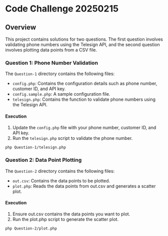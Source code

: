 # Code Challenge 20250215

## Overview

This project contains solutions for two questions. The first question involves validating phone numbers using the Telesign API, and the second question involves plotting data points from a CSV file.

### Question 1: Phone Number Validation

The `Question-1` directory contains the following files:

- `config.php`: Contains the configuration details such as phone number, customer ID, and API key.
- `config.sample.php`: A sample configuration file.
- `telesign.php`: Contains the function to validate phone numbers using the Telesign API.

#### Execution

1. Update the `config.php` file with your phone number, customer ID, and API key.
2. Run the `telesign.php` script to validate the phone number.

```sh
php Question-1/telesign.php
```

### Question 2: Data Point Plotting

The `Question-2` directory contains the following files:

- `out.csv`: Contains the data points to be plotted.
- `plot.php`: Reads the data points from out.csv and generates a scatter plot.

#### Execution

1. Ensure out.csv contains the data points you want to plot.
2. Run the plot.php script to generate the scatter plot.

```sh
php Question-2/plot.php
```
